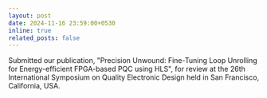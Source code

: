```yaml
---
layout: post
date: 2024-11-16 23:59:00+0530
inline: true
related_posts: false
---
```


Submitted our publication, "Precision Unwound: Fine-Tuning Loop Unrolling for Energy-efficient FPGA-based PQC using HLS", for review at the 26th International Symposium on Quality Electronic Design held in San Francisco, California, USA.
